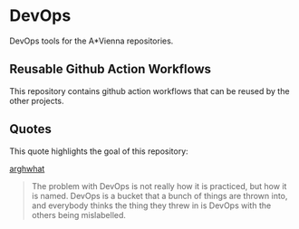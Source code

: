 # DevOps
DevOps tools for the A*Vienna repositories.

## Reusable Github Action Workflows

This repository contains github action workflows that can be reused by the other projects.

## Quotes

This quote highlights the goal of this repository:

[arghwhat](https://news.ycombinator.com/item?id=36354464)

> The problem with DevOps is not really how it is practiced, but how it is named. DevOps is a bucket that a bunch of things are thrown into, and everybody thinks the thing they threw in is DevOps with the others being mislabelled.
